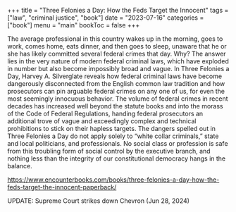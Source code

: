 +++
title = "Three Felonies a Day: How the Feds Target the Innocent"
tags = ["law", "criminal justice", "book"]
date = "2023-07-16"
categories = ["book"]
menu = "main"
bookToc = false
+++

The average professional in this country wakes up in the morning, goes to work, comes home, eats dinner, and then goes to sleep, unaware that he or she has likely committed several federal crimes that day. Why? The answer lies in the very nature of modern federal criminal laws, which have exploded in number but also become impossibly broad and vague. In Three Felonies a Day, Harvey A. Silverglate reveals how federal criminal laws have become dangerously disconnected from the English common law tradition and how prosecutors can pin arguable federal crimes on any one of us, for even the most seemingly innocuous behavior. The volume of federal crimes in recent decades has increased well beyond the statute books and into the morass of the Code of Federal Regulations, handing federal prosecutors an additional trove of vague and exceedingly complex and technical prohibitions to stick on their hapless targets. The dangers spelled out in Three Felonies a Day do not apply solely to “white collar criminals,” state and local politicians, and professionals. No social class or profession is safe from this troubling form of social control by the executive branch, and nothing less than the integrity of our constitutional democracy hangs in the balance.

https://www.encounterbooks.com/books/three-felonies-a-day-how-the-feds-target-the-innocent-paperback/

UPDATE: Supreme Court strikes down Chevron (Jun 28, 2024)
